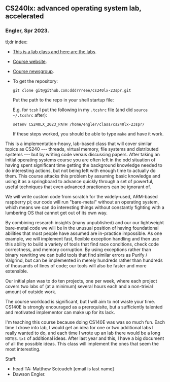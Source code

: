 ## CS240lx: advanced operating system lab, accelerated
### Engler, Spr 2023.

tl;dr index:

  - [This is a lab class and here are the labs](./labs/README.md).
  - [Course website](https://github.com/dddrrreee/cs240lx-23spr).
  - [Course newsgroup](https://github.com/dddrrreee/cs240lx-23spr).
  - To get the repository: 

        git clone git@github.com:dddrrreee/cs240lx-23spr.git

    Put the path to the repo in your shell startup file:

    E.g. for `tcsh` I put the following in my `.tcshrc` file (and
    did `source ~/.tcshrc` after):
 
        setenv CS240LX_2023_PATH /home/engler/class/cs240lx-23spr/

    If these steps worked, you should be able to type `make` and have
    it work.

This is a implementation-heavy, lab-based class that will cover similar
topics as CS240 --- threads, virtual memory, file systems and distributed
systems --- but by writing code versus discussing papers.  After taking an
initial operating systems course you are often left in the odd situation
of having spent significant time getting the background knowledge needed
to do interesting actions, but not being left with enough time to actually
do them.  This course attacks this problem by assuming basic knowledge and
using it as a springboard to advance quickly through a set of powerful,
useful techniques that even advanced practioners can be ignorant of.

We will write custom code from scratch for the widely-used, ARM-based
raspberry pi; our code will run "bare-metal" without an operating system,
which means we can do interesting things without constantly fighting
with a lumbering OS that cannot get out of its own way.

By combining research insights (many unpublished) and our our lightweight
bare-metal code we will be in the unusual position of having foundational
abilities that most people have assumed are in-practice impossible.
As one example, we will implement fast, flexible exception handling
and then use this ability to build a variety of tools that find race
conditions, check code correctness, and memory  corruption.  By using
exceptions rather than binary rewriting we can build tools that find
similar errors as Purify / Valgrind, but can be implemented in merely
hundreds rather than hundreds of thousands of lines of code; our tools
will also be faster and more extensible.

Our initial plan was to do ten projects, one per week, where each project
covers two labs of (at a minimum) several hours each and a non-trivial
amount of outside work.

The course workload is significant, but I will aim to not waste your time.
CS140E is strongly encouraged as a prerequisite, but a sufficiently
talented and motivated implementor can make up for its lack.

I'm teaching this course because doing CS140E was was so much fun.
Each time I drove into lab, I would get an idea for one or two additional
labs I really wanted to do, and each time I wrote up an lab there would
be a long `NOTES.txt` of additional ideas.  After last year and this, I
have a big document of all the possible ideas.  This class will implement
the ones that seem the most interesting.

Staff:
  - head TA: Matthew Sotoudeh [email is last name]
  - Dawson Engler.

